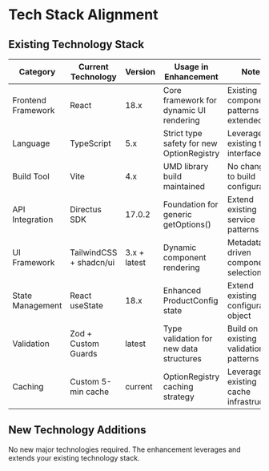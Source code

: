 # Tech Stack Alignment

## Existing Technology Stack

| Category | Current Technology | Version | Usage in Enhancement | Notes |
|----------|-------------------|---------|---------------------|--------|
| Frontend Framework | React | 18.x | Core framework for dynamic UI rendering | Existing component patterns extended |
| Language | TypeScript | 5.x | Strict type safety for new OptionRegistry | Leverage existing type interfaces |
| Build Tool | Vite | 4.x | UMD library build maintained | No changes to build configuration |
| API Integration | Directus SDK | 17.0.2 | Foundation for generic getOptions() | Extend existing service patterns |
| UI Framework | TailwindCSS + shadcn/ui | 3.x + latest | Dynamic component rendering | Metadata-driven component selection |
| State Management | React useState | 18.x | Enhanced ProductConfig state | Extend existing configuration object |
| Validation | Zod + Custom Guards | latest | Type validation for new data structures | Build on existing validation patterns |
| Caching | Custom 5-min cache | current | OptionRegistry caching strategy | Leverage existing cache infrastructure |

## New Technology Additions
No new major technologies required. The enhancement leverages and extends your existing technology stack.
